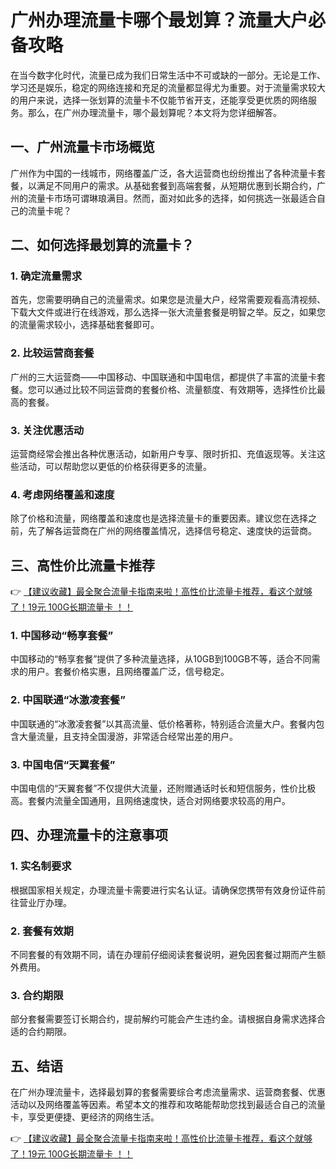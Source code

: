 # 广州办理流量卡哪个最划算？流量大户必备攻略

在当今数字化时代，流量已成为我们日常生活中不可或缺的一部分。无论是工作、学习还是娱乐，稳定的网络连接和充足的流量都显得尤为重要。对于流量需求较大的用户来说，选择一张划算的流量卡不仅能节省开支，还能享受更优质的网络服务。那么，在广州办理流量卡，哪个最划算呢？本文将为您详细解答。

## 一、广州流量卡市场概览

广州作为中国的一线城市，网络覆盖广泛，各大运营商也纷纷推出了各种流量卡套餐，以满足不同用户的需求。从基础套餐到高端套餐，从短期优惠到长期合约，广州的流量卡市场可谓琳琅满目。然而，面对如此多的选择，如何挑选一张最适合自己的流量卡呢？

## 二、如何选择最划算的流量卡？

### 1. 确定流量需求
首先，您需要明确自己的流量需求。如果您是流量大户，经常需要观看高清视频、下载大文件或进行在线游戏，那么选择一张大流量套餐是明智之举。反之，如果您的流量需求较小，选择基础套餐即可。

### 2. 比较运营商套餐
广州的三大运营商——中国移动、中国联通和中国电信，都提供了丰富的流量卡套餐。您可以通过比较不同运营商的套餐价格、流量额度、有效期等，选择性价比最高的套餐。

### 3. 关注优惠活动
运营商经常会推出各种优惠活动，如新用户专享、限时折扣、充值返现等。关注这些活动，可以帮助您以更低的价格获得更多的流量。

### 4. 考虑网络覆盖和速度
除了价格和流量，网络覆盖和速度也是选择流量卡的重要因素。建议您在选择之前，先了解各运营商在广州的网络覆盖情况，选择信号稳定、速度快的运营商。

## 三、高性价比流量卡推荐

👉 [【建议收藏】最全聚合流量卡指南来啦！高性价比流量卡推荐，看这个就够了！19元 100G长期流量卡 ！！](https://bit.ly/Liuliangka)

### 1. 中国移动“畅享套餐”
中国移动的“畅享套餐”提供了多种流量选择，从10GB到100GB不等，适合不同需求的用户。套餐价格实惠，且网络覆盖广泛，信号稳定。

### 2. 中国联通“冰激凌套餐”
中国联通的“冰激凌套餐”以其高流量、低价格著称，特别适合流量大户。套餐内包含大量流量，且支持全国漫游，非常适合经常出差的用户。

### 3. 中国电信“天翼套餐”
中国电信的“天翼套餐”不仅提供大流量，还附赠通话时长和短信服务，性价比极高。套餐内流量全国通用，且网络速度快，适合对网络要求较高的用户。

## 四、办理流量卡的注意事项

### 1. 实名制要求
根据国家相关规定，办理流量卡需要进行实名认证。请确保您携带有效身份证件前往营业厅办理。

### 2. 套餐有效期
不同套餐的有效期不同，请在办理前仔细阅读套餐说明，避免因套餐过期而产生额外费用。

### 3. 合约期限
部分套餐需要签订长期合约，提前解约可能会产生违约金。请根据自身需求选择合适的合约期限。

## 五、结语

在广州办理流量卡，选择最划算的套餐需要综合考虑流量需求、运营商套餐、优惠活动以及网络覆盖等因素。希望本文的推荐和攻略能帮助您找到最适合自己的流量卡，享受更便捷、更经济的网络生活。

👉 [【建议收藏】最全聚合流量卡指南来啦！高性价比流量卡推荐，看这个就够了！19元 100G长期流量卡 ！！](https://bit.ly/Liuliangka)